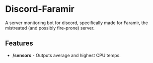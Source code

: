 # Discord-Faramir

A server monitoring bot for discord, specifically made for Faramir, the mistreated (and possibly fire-prone) server.  

## Features

- **/sensors** - Outputs average and highest CPU temps.
